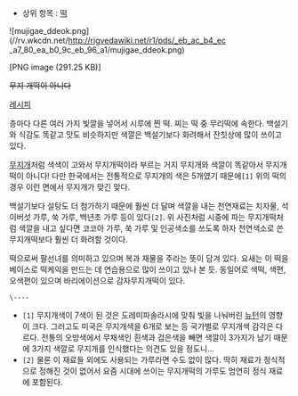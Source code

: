   * 상위 항목 : [떡](%EB%96%A1.md)  

![mujigae_ddeok.png](//rv.wkcdn.net/http://rigvedawiki.net/r1/pds/_eb_ac_b4_ec
_a7_80_ea_b0_9c_eb_96_a1/mujigae_ddeok.png)

[PNG image (291.25 KB)]

<del>무지 개떡이 아니다</del>

[레시피](http://www.maangchi.com/recipe/mujigae-ddeok)

층마다 다른 여러 가지 빛깔을 넣어서 시루에 찐 떡. 찌는 떡 중 무리떡에 속한다. 백설기와 식감도 똑같고 맛도 비슷하지만 색깔은 백설기보다
화려해서 잔칫상에 많이 쓰이고 있다.

[무지개](%EB%AC%B4%EC%A7%80%EA%B0%9C.md)처럼 색색이 고와서 무지개떡이라 부르는 거지 무지개와 색깔이 똑같아서
무지개떡이 아니다! 다만 한국에서는 전통적으로 무지개의 색은 5개였기 때문에`[1]` 위의 떡의 경우 이런 면에서 무지개가 맞긴 맞다.

백설기보다 설탕도 더 첨가하기 때문에 훨씬 더 달며 색깔을 내는 천연재료는 치자물, 석이버섯 가루, 쑥 가루, 백년초 가루 등이
있다`[2]`. 위 사진처럼 시중에 파는 무지개떡처럼 색깔을 내고 싶다면 코코아 가루, 쑥 가루 및 인공색소를 쓰도록 하자 천연색소로 쓴
무지개떡보다 훨씬 더 화려할 것이다.

떡으로써 팔선녀를 의미하고 있으며 복과 재물을 주라는 뜻이 담겨 있다. 요새는 이 떡을 베이스로 떡케익을 만드는 데 연습용으로 많이 쓰이고
있나 본 듯. 동일어로 색떡, 색편, 오색편이 있으며 바리에이션으로 감자무지개떡이 있다.

`\----`

  * `[1]` 무지개색이 7색이 된 것은 도레미파솔라시에 맞춰 빛을 나눠버린 [뉴턴](%EB%89%B4%ED%84%B4.md)의 영향이 크다. 그러고도 미국은 무지개색을 6개로 보는 등 국가별로 무지개색 감각은 다르다. 전통의 오방색에서 무채색인 흰색과 검은색을 빼면 색깔이 3가지가 남기 때문에 3가지 색깔로 무지개를 인식했다는 의견도 있을 정도니...
  * `[2]` 물론 이 재료들 외에도 사용되는 가루라면 수도 없이 많다. 딱히 재료가 정식적으로 정해진 것이 없어서 요즘 시대에 쓰이는 무지개떡의 가루도 엄연히 정식 재료에 포함된다.


